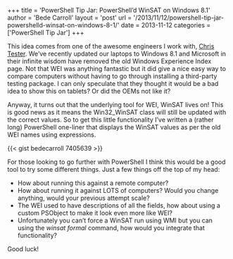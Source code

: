 +++
title = 'PowerShell Tip Jar: PowerShell&#8217;d WinSAT on Windows 8.1'
author = 'Bede Carroll'
layout = 'post'
url = '/2013/11/12/powershell-tip-jar-powershelld-winsat-on-windows-8-1/'
date = 2013-11-12
categories = ['PowerShell Tip Jar']
+++

This idea comes from one of the awesome engineers I work with,
[Chris Tester](au.linkedin.com/pub/chris-tester/7/a82/b62). We&#8217;ve
recently updated our laptops to Windows 8.1 and Microsoft in their infinite
wisdom have removed the old Windows Experience Index page. Not that WEI was
anything fantastic but it did give a nice easy way to compare computers
without having to go through installing a third-party testing package. I can
only speculate that they thought it would be a bad idea to show this on
tablets? Or did the OEMs not like it?

Anyway, it turns out that the underlying tool for WEI, WinSAT lives on! This
is good news as it means the Win32_WinSAT class will still be updated with the
correct values. So to get this little functionality I&#8217;ve written a
(rather long) PowerShell one-liner that displays the WinSAT values as per the
old WEI names using expressions.

{{< gist bedecarroll 7405639 >}}

For those looking to go further with PowerShell I think this would be a good
tool to try some different things. Just a few things off the top of my head:

* How about running this against a remote computer?
* How about running it against LOTS of computers? Would you change anything,
    would your previous attempt scale?
* The WEI used to have descriptions of all the fields, how about using a
    custom PSObject to make it look even more like WEI?
* Unfortunately you can&#8217;t force a WinSAT run using WMI but you can
    using the *winsat formal* command, how would you integrate that
    functionality?

Good luck!
